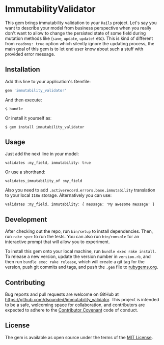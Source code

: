 # ImmutabilityValidator

This gem brings immutability validation to your `Rails` project. Let's say you want to describe your model from business
perspective when you really don't want to allow to change the persisted state of some field during mutation methods like
(`save`, `update`, `update!` etc). This is kind of different from `readony: true` option which silently ignore the
updating process, the main goal of this gem is to let end user know about such a stuff with provided error message.

## Installation

Add this line to your application's Gemfile:

```ruby
gem 'immutability_validator'
```

And then execute:

    $ bundle

Or install it yourself as:

    $ gem install immutability_validator

## Usage

Just add the next line in your model:

`validates :my_field, immutability: true`

Or use a shorthand:

`validates_immutability_of :my_field`

Also you need to add `.activerecord.errors.base.immutability` translation to your local `I18n` storage.
Alternatively you can use:
 
 `validates :my_field, immutability: { message: 'My awesome message' }`

## Development

After checking out the repo, run `bin/setup` to install dependencies. Then, run `rake spec` to run the tests. You can also run `bin/console` for an interactive prompt that will allow you to experiment.

To install this gem onto your local machine, run `bundle exec rake install`. To release a new version, update the version number in `version.rb`, and then run `bundle exec rake release`, which will create a git tag for the version, push git commits and tags, and push the `.gem` file to [rubygems.org](https://rubygems.org).

## Contributing

Bug reports and pull requests are welcome on GitHub at https://github.com/dsounded/immutability_validator. This project is intended to be a safe, welcoming space for collaboration, and contributors are expected to adhere to the [Contributor Covenant](http://contributor-covenant.org) code of conduct.


## License

The gem is available as open source under the terms of the [MIT License](http://opensource.org/licenses/MIT).

